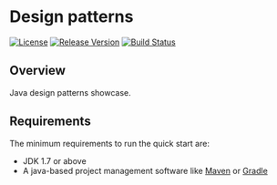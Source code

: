# Design patterns
[![License](https://img.shields.io/badge/license-Apache%202-green.svg)](https://www.apache.org/licenses/LICENSE-2.0) [![Release Version](https://img.shields.io/badge/release-0.1.0-red.svg)](https://github.com/TiFG/design-patterns/releases) [![Build Status](https://travis-ci.org/TiFG/design-patterns.svg?branch=master)](https://travis-ci.org/TiFG/design-patterns)

## Overview
Java design patterns showcase.

## Requirements
The minimum requirements to run the quick start are:
* JDK 1.7 or above
* A java-based project management software like [Maven](https://maven.apache.org/) or [Gradle](http://gradle.org/)




